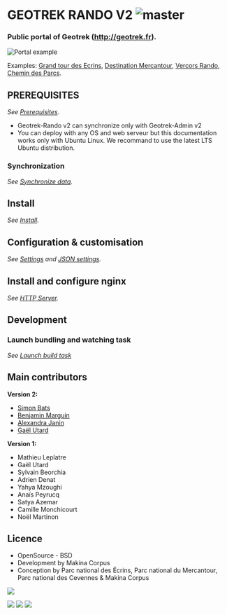 # GEOTREK RANDO V2 ![master](https://travis-ci.org/GeotrekCE/Geotrek-rando.svg)
### Public portal of Geotrek (http://geotrek.fr).

![Portal example](http://geotrek.fr/assets/img/screen-2.png)

Examples: [Grand tour des Ecrins](http://www.grand-tour-ecrins.fr), [Destination Mercantour](http://rando.mercantour.eu), [Vercors Rando](http://rando.parc-du-vercors.fr), [Chemin des Parcs](http://www.cheminsdesparcs.fr/).

## PREREQUISITES

_See [Prerequisites](docs/README.md#Prerequisites)._

- Geotrek-Rando v2 can synchronize only with Geotrek-Admin v2
- You can deploy with any OS and web serveur but this documentation works only with Ubuntu Linux. We recommand to use the latest LTS Ubuntu distribution.

### Synchronization

_See [Synchronize data](docs/data-sync.md)._

## Install

_See [Install](docs/install.md)._

## Configuration & customisation

_See [Settings](docs/settings.md) and [JSON settings](docs/settings-custom-json.md)._

## Install and configure nginx

_See [HTTP Server](docs/http-server.md)._

## Development

### Launch bundling and watching task

_See [Launch build task](docs/README.md#launch-build-task)_

## Main contributors

**Version 2:**

* [Simon Bats](https://github.com/SBats)
* [Benjamin Marguin](https://github.com/mabhub)
* [Alexandra Janin](https://github.com/lellex)
* [Gaël Utard](https://github.com/gutard)

**Version 1:**

* Mathieu Leplatre
* Gaël Utard
* Sylvain Beorchia
* Adrien Denat
* Yahya Mzoughi
* Anaïs Peyrucq
* Satya Azemar
* Camille Monchicourt
* Noël Martinon

## Licence

* OpenSource - BSD
* Development by Makina Corpus
* Conception by Parc national des Écrins, Parc national du Mercantour, Parc national des Cevennes & Makina Corpus

[<img src="https://makina-corpus.com/++theme++plonetheme.makinacorpuscom/images/logo.png">](http://www.makina-corpus.com)

[<img src="http://geotrek.fr/assets/img/parc_ecrins.png">](http://www.ecrins-parcnational.fr)
[<img src="http://geotrek.fr/assets/img/parc_mercantour.png">](http://www.mercantour.eu)
[<img src="http://geotrek.fr/assets/img/logo-pn-cevennes.png">](https://www.cevennes-parcnational.fr)
